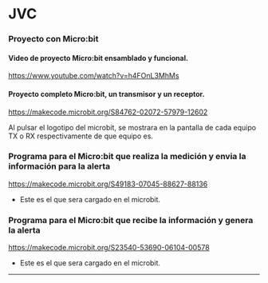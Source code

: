 # JVC

### Proyecto con Micro:bit

#### Video de proyecto Micro:bit ensamblado y funcional.
https://www.youtube.com/watch?v=h4FOnL3MhMs

#### Proyecto completo Micro:bit, un transmisor y un receptor.
https://makecode.microbit.org/S84762-02072-57979-12602

Al pulsar el logotipo del microbit, se mostrara en la pantalla de cada equipo TX o RX respectivamente de que equipo es.

### Programa para el Micro:bit que realiza la medición y envia la información para la alerta
https://makecode.microbit.org/S49183-07045-88627-88136
- Este es el que sera cargado en el microbit.

### Programa para el Micro:bit que recibe la información y genera la alerta
https://makecode.microbit.org/S23540-53690-06104-00578
- Este es el que sera cargado en el microbit.
---

